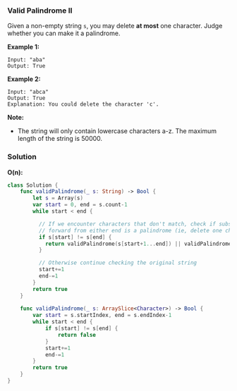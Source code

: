 
### Valid Palindrome II

Given a non-empty string `s`, you may delete __at most__ one character. Judge whether you can make it a palindrome.

__Example 1:__
```
Input: "aba"
Output: True
```
__Example 2:__
```
Input: "abca"
Output: True
Explanation: You could delete the character 'c'.
```

__Note:__
* The string will only contain lowercase characters a-z. The maximum length of the string is 50000.

### Solution
__O(n):__
```Swift
class Solution {
    func validPalindrome(_ s: String) -> Bool {
        let s = Array(s)
        var start = 0, end = s.count-1
        while start < end {

          // If we encounter characters that don't match, check if substring from the mismatch
          // forward from either end is a palindrome (ie, delete one character)
          if s[start] != s[end] {
            return validPalindrome(s[start+1...end]) || validPalindrome(s[start...end-1])
          }

          // Otherwise continue checking the original string
          start+=1
          end-=1
        }
        return true
    }
    
    func validPalindrome(_ s: ArraySlice<Character>) -> Bool {
        var start = s.startIndex, end = s.endIndex-1
        while start < end {
            if s[start] != s[end] {
                return false
            }
            start+=1
            end-=1
        }
        return true
    }
}
```